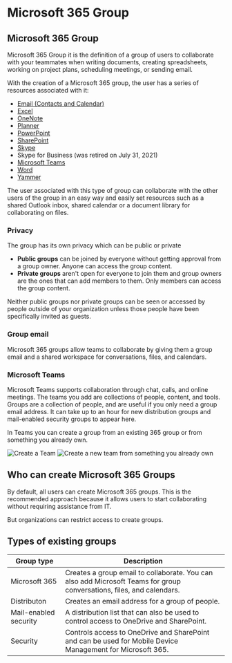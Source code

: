 # Microsoft 365 Group


## Microsoft 365 Group

Microsoft 365 Group it is the definition of a group of users to collaborate with your teammates when writing documents, creating spreadsheets, working on project plans, scheduling meetings, or sending email.


With the creation of a Microsoft 365 group, the user has a series of resources associated with it:
- [Email (Contacts and Calendar)](https://www.microsoft.com/en-ww/microsoft-365/exchange/email)
- [Excel](https://www.microsoft.com/en-ww/microsoft-365/excel)
- [OneNote](https://www.microsoft.com/en-ww/microsoft-365/onenote/digital-note-taking-app)
- [Planner](https://www.microsoft.com/en-ww/microsoft-365/business/task-management-software)
- [PowerPoint](https://www.microsoft.com/en-ww/microsoft-365/powerpoint)
- [SharePoint](https://www.microsoft.com/en-ww/microsoft-365/enterprise/sharepoint-syntex-overview)
- [Skype](https://go.microsoft.com/fwlink/p/?LinkID=2116636)
- Skype for Business (was retired on July 31, 2021)
- [Microsoft Teams](https://www.microsoft.com/en-ww/microsoft-teams/group-chat-software)
- [Word](https://www.microsoft.com/en-ww/microsoft-365/word)
- [Yammer](https://www.microsoft.com/en-ww/microsoft-365/yammer/yammer-overview)


The user associated with this type of group can collaborate with the other users of the group in an easy way and easily set resources such as a shared Outlook inbox, shared calendar or a document library for collaborating on files.


### Privacy

The group has its own privacy which can be public or private
- **Public groups** can be joined by everyone without getting approval from a group owner. Anyone can access the group content.
- **Private groups** aren't open for everyone to join them and group owners are the ones that can add members to them. Only members can access the group content.

Neither public groups nor private groups can be seen or accessed by people outside of your organization unless those people have been specifically invited as guests.


### Group email

Microsoft 365 groups allow teams to collaborate by giving them a group email and a shared workspace for conversations, files, and calendars.


### Microsoft Teams

Microsoft Teams supports collaboration through chat, calls, and online meetings. The teams you add are collections of people, content, and tools. Groups are a collection of people, and are useful if you only need a group email address. It can take up to an hour for new distribution groups and mail-enabled security groups to appear here.

In Teams you can create a group from an existing 365 group or from something you already own.

![Create a Team](https://www.rramoscabral.com/training/assets/MSTeams/CreateTeam_01.png) ![Create a new team from something you already own](https://www.rramoscabral.com/training/assets/MSTeams/CreateTeam_02.png)


## Who can create Microsoft 365 Groups

By default, all users can create Microsoft 365 groups. This is the recommended approach because it allows users to start collaborating without requiring assistance from IT.

But organizations can restrict access to create groups.



## Types of existing groups


| Group type | Description |
| --- | --- | 
| Microsoft 365 | Creates a group email to collaborate. You can also add Microsoft Teams for group conversations, files, and calendars. |
| Distributon | Creates an email address for a group of people. |
| Mail-enabled security | A distribution list that can also be used to control access to OneDrive and SharePoint. |
| Security | Controls access to OneDrive and SharePoint and can be used for Mobile Device Management for Microsoft 365. |

